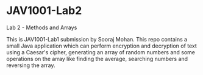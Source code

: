 # JAV1001-Lab2
Lab 2 - Methods and Arrays

This is JAV1001-Lab1 submission by Sooraj Mohan. This repo contains a small Java application which can perform encryption and decryption of text using a Caesar's cipher, generating an array of random numbers and some operations on the array like finding the average, searching numbers and reversing the array. 
